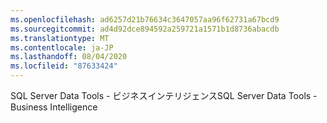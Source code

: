 ```yaml
---
ms.openlocfilehash: ad6257d21b76634c3647057aa96f62731a67bcd9
ms.sourcegitcommit: ad4d92dce894592a259721a1571b1d8736abacdb
ms.translationtype: MT
ms.contentlocale: ja-JP
ms.lasthandoff: 08/04/2020
ms.locfileid: "87633424"
---
```

<span data-ttu-id="093a1-101">SQL Server Data Tools \- ビジネスインテリジェンス</span><span class="sxs-lookup"><span data-stu-id="093a1-101">SQL Server Data Tools \- Business Intelligence</span></span>

